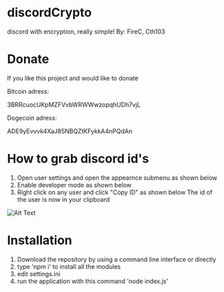 # discordCrypto
discord with encryption, really simple!
By:
FireC, Cth103

# Donate
If you like this project and would like to donate

Bitcoin adress:

3BRRcuocUKpMZFVvbWRWWwzopqhUDh7vjL

Dogecoin adress:

ADE9yEvvvk4XaJ85NBQZtKFykkA4nPQdAn

# How to grab discord id's
1. Open user settings and open the appearnce submenu as shown below
2. Enable developer mode as shown below
3. Right click on any user and click "Copy ID" as shown below
The id of the user is now in your clipboard

![Alt Text](http://i.imgur.com/f5Tyqt9.gif)

# Installation
1. Download the repository by using a command line interface or directly
2. type 'npm i' to install all the modules
3. edit settings.ini
4. run the application with this command 'node index.js'
